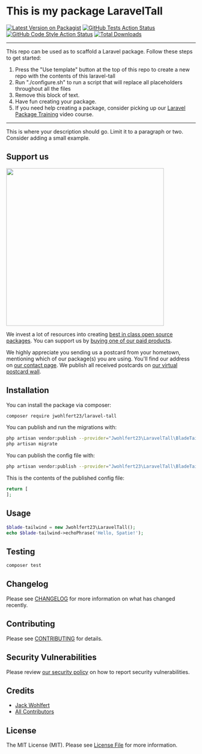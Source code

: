# This is my package LaravelTall

[![Latest Version on Packagist](https://img.shields.io/packagist/v/jwohlfert23/laravel-tall.svg?style=flat-square)](https://packagist.org/packages/jwohlfert23/laravel-tall)
[![GitHub Tests Action Status](https://img.shields.io/github/workflow/status/jwohlfert23/laravel-tall/run-tests?label=tests)](https://github.com/jwohlfert23/laravel-tall/actions?query=workflow%3Arun-tests+branch%3Amaster)
[![GitHub Code Style Action Status](https://img.shields.io/github/workflow/status/jwohlfert23/laravel-tall/Check%20&%20fix%20styling?label=code%20style)](https://github.com/jwohlfert23/laravel-tall/actions?query=workflow%3A"Check+%26+fix+styling"+branch%3Amaster)
[![Total Downloads](https://img.shields.io/packagist/dt/jwohlfert23/laravel-tall.svg?style=flat-square)](https://packagist.org/packages/jwohlfert23/laravel-tall)

---
This repo can be used as to scaffold a Laravel package. Follow these steps to get started:

1. Press the "Use template" button at the top of this repo to create a new repo with the contents of this laravel-tall
2. Run "./configure.sh" to run a script that will replace all placeholders throughout all the files
3. Remove this block of text.
4. Have fun creating your package.
5. If you need help creating a package, consider picking up our <a href="https://laravelpackage.training">Laravel Package Training</a> video course.
---

This is where your description should go. Limit it to a paragraph or two. Consider adding a small example.

## Support us

[<img src="https://github-ads.s3.eu-central-1.amazonaws.com/laravel-tall.jpg?t=1" width="419px" />](https://spatie.be/github-ad-click/laravel-tall)

We invest a lot of resources into creating [best in class open source packages](https://spatie.be/open-source). You can support us by [buying one of our paid products](https://spatie.be/open-source/support-us).

We highly appreciate you sending us a postcard from your hometown, mentioning which of our package(s) you are using. You'll find our address on [our contact page](https://spatie.be/about-us). We publish all received postcards on [our virtual postcard wall](https://spatie.be/open-source/postcards).

## Installation

You can install the package via composer:

```bash
composer require jwohlfert23/laravel-tall
```

You can publish and run the migrations with:

```bash
php artisan vendor:publish --provider="Jwohlfert23\LaravelTall\BladeTailwindServiceProvider" --tag="laravel-tall-migrations"
php artisan migrate
```

You can publish the config file with:
```bash
php artisan vendor:publish --provider="Jwohlfert23\LaravelTall\BladeTailwindServiceProvider" --tag="laravel-tall-config"
```

This is the contents of the published config file:

```php
return [
];
```

## Usage

```php
$blade-tailwind = new Jwohlfert23\LaravelTall();
echo $blade-tailwind->echoPhrase('Hello, Spatie!');
```

## Testing

```bash
composer test
```

## Changelog

Please see [CHANGELOG](CHANGELOG.md) for more information on what has changed recently.

## Contributing

Please see [CONTRIBUTING](.github/CONTRIBUTING.md) for details.

## Security Vulnerabilities

Please review [our security policy](../../security/policy) on how to report security vulnerabilities.

## Credits

- [Jack Wohlfert](https://github.com/jwohlfert23)
- [All Contributors](../../contributors)

## License

The MIT License (MIT). Please see [License File](LICENSE.md) for more information.
